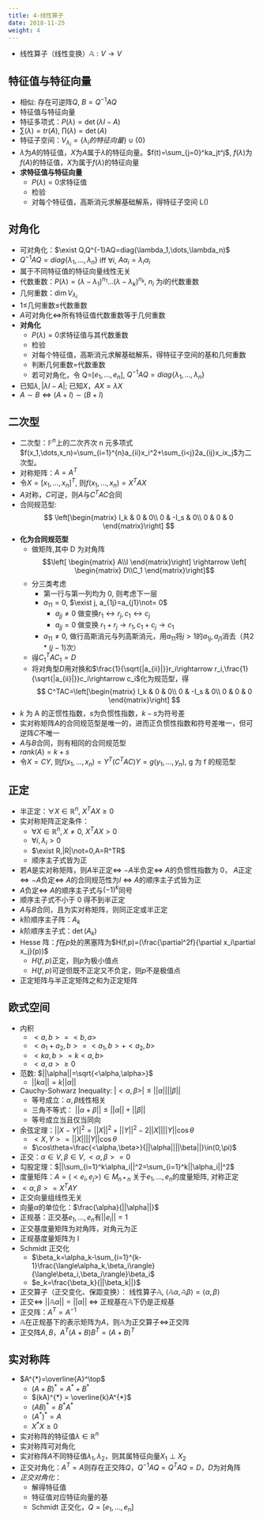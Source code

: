 ```yaml
---
title: 4-线性算子
date: 2018-11-25
weight: 4
---
```


- 线性算子（线性变换）$\mathbb{A}: V\rightarrow V$

## 特征值与特征向量

- 相似: 存在可逆阵$Q$, $B=Q^{-1}AQ$
- 特征值与特征向量
- 特征多项式：$P(\lambda) = \det(\lambda I-A)$
- $\sum(\lambda)=tr(A)$, $\prod(\lambda)=\det(A)$
- 特征子空间：$V_{\lambda_i}=\{\lambda_i的特征向量\}\cup\{0\}$
- $\lambda$为$A$的特征值，$X$为$A$属于$\lambda$的特征向量。$f(t)=\sum_{j=0}^ka_jt^j$, $f(\lambda)$为$f(A)$的特征值，$X$为属于$f(\lambda)$的特征向量
- **求特征值与特征向量**
  - $P(\lambda)=0$求特征值
  - 检验
  - 对每个特征值，高斯消元求解基础解系，得特征子空间 L()

## 对角化

- 可对角化：$\exist Q,Q^{-1}AQ=diag(\lambda_1,\dots,\lambda_n)$
- $Q^{-1}AQ=diag\{\lambda_1,\dots,\lambda_n\}$ iff $\forall i$, $A\alpha_i=\lambda_i\alpha_i$
- 属于不同特征值的特征向量线性无关
- 代数重数：$P(\lambda)=(\lambda-\lambda_1)^{n_1}\dots(\lambda-\lambda_k)^{n_k}$, $n_i$ 为$i$的代数重数
- 几何重数：$\dim{V_{\lambda_i}}$
- $1\leq$几何重数$\leq$代数重数
- $A$可对角化$\iff$所有特征值代数重数等于几何重数
- **对角化**
  - $P(\lambda)=0$求特征值与其代数重数
  - 检验
  - 对每个特征值，高斯消元求解基础解系，得特征子空间的基和几何重数
  - 判断几何重数=代数重数
  - 若可对角化，令 Q=[$e_1,\dots,e_n$], $Q^{-1}AQ=diag\{\lambda_1,\dots,\lambda_n\}$
- 已知$\lambda,|\lambda I-A|$; 已知$X$，$AX=\lambda X$
- $A\sim B\iff (A+I)\sim (B+I)$

## 二次型

- 二次型：$\mathbb{F}^n$上的二次齐次 n 元多项式$f(x_1,\dots,x_n)=\sum_{i=1}^{n}a_{ii}x_i^2+\sum_{i<j}2a_{ij}x_ix_j$为二次型。
- 对称矩阵：$A=A^T$
- 令$X=[x_1,\dots,x_n]^T$, 则$f(x_1,\dots,x_n)=X^TAX$
- $A$对称，$C$可逆，则$A$与$C^TAC$合同
- 合同规范型:
  $$ \left[\begin{matrix} I_k & 0 & 0\\ 0 & -I_s & 0\\ 0 & 0 & 0 \end{matrix}\right] $$
- **化为合同规范型**
  - 做矩阵,其中 D 为对角阵
    $$\left[ \begin{matrix} A\\I \end{matrix}\right] \rightarrow \left[ \begin{matrix} D\\C_1 \end{matrix}\right]$$
  - 分三类考虑
    - 第一行与第一列均为 0, 则考虑下一层
    - $a_{11}=0$, $\exist j, a_{1j}=a_{j1}\not= 0$
      - $a_{jj}\not=0$ 做变换$r_1\leftrightarrow r_j,c_1\leftrightarrow c_j$
      - $a_{jj}=0$ 做变换 $r_1+r_j\rightarrow r_1,c_1+c_j\rightarrow c_1$
    - $a_{11}\not= 0$, 做行高斯消元与列高斯消元，用$a_{11}$将$j>1$的$a_{1j},a_{j1}$消去（共$2*(j-1)$次）
  - 得$C_1^TAC_1=D$
  - 将对角型$D$用对换和$\frac{1}{\sqrt{|a_{ii}|}}r_i\rightarrow r_i,\frac{1}{\sqrt{|a_{ii}|}}c_i\rightarrow c_i$化为规范型，得
    $$ C^TAC=\left[\begin{matrix} I_k & 0 & 0\\ 0 & -I_s & 0\\ 0 & 0 & 0 \end{matrix}\right] $$
- $k$ 为 A 的正惯性指数，$s$为负惯性指数，$k-s$为符号差
- 实对称矩阵$A$的合同规范型是唯一的，进而正负惯性指数和符号差唯一，但可逆阵$C$不唯一
- $A$与$B$合同，则有相同的合同规范型
- $rank(A)=k+s$
- 令$X=CY$, 则$f(x_1,\dots,x_n)=Y^T(C^TAC)Y=g(y_1,\dots,y_n)$, g 为 f 的规范型

## 正定

- 半正定：$\forall X\in\mathbb{R}^n$, $X^TAX\geq 0$
- 实对称矩阵正定条件：
  - $\forall X\in\mathbb{R}^n,X\not=0$, $X^TAX>0$
  - $\forall i,\lambda_i>0$
  - $\exist R,|R|\not=0,A=R^TR$
  - 顺序主子式皆为正
- 若$A$是实对称矩阵，则$A$半正定$\iff$ $-A$半负定$\iff$ $A$的负惯性指数为 0， $A$正定$\iff -A$负定$\iff\ A$的合同规范性为$I$ $\iff$ $A$的顺序主子式皆为正
- $A$负定$\iff$ $A$的顺序主子式与$(-1)^k$同号
- 顺序主子式不小于 0 得不到半正定
- $A$与$B$合同，且为实对称矩阵，则同正定或半正定
- $k$阶顺序主子阵：$A_k$
- $k$阶顺序主子式：$\det(A_k)$
- Hesse 阵：$f$在$p$处的黑塞阵为$H(f,p)=(\frac{\partial^2f}{\partial x_i\partial x_j}(p))$
  - $H(f,p)$正定，则$p$为极小值点
  - $H(f,p)$可逆但既不正定又不负定，则$p$不是极值点
- 正定矩阵与半正定矩阵之和为正定矩阵

## 欧式空间

- 内积
  - $<a,b>=<b,a>$
  - $<a_1+a_2,b>=<a_1,b>+<a_2,b>$
  - $<ka,b>=k<a,b>$
  - $<a,a>\geq0$
- 范数: $||\alpha||=\sqrt{<\alpha,\alpha>}$
  - $||k\alpha||=k||\alpha||$
- Cauchy-Sohwarz Inequality: $|<\alpha, \beta>|\leq||\alpha||||\beta||$
  - 等号成立：$\alpha,\beta$线性相关
  - 三角不等式： $||\alpha+\beta||\leq||\alpha||+||\beta||$
  - 等号成立当且仅当同向
- 余弦定理：$||X-Y||^2=||X||^2+||Y||^2-2||X||||Y||\cos\theta$
  - $<X,Y>=||X||||Y||\cos\theta$
  - $\cos\theta=\frac{<\alpha,\beta>}{||\alpha||||\beta||}\in(0,\pi)$
- 正交：$\alpha\in V,\beta\in V, <\alpha, \beta>=0$
- 勾股定理：$||\sum_{i=1}^k\alpha_i||^2=\sum_{i=1}^k||\alpha_i||^2$
- 度量矩阵：$A=(<e_i, e_j>)\in M_{n*n}$ 关于$e_1,\dots,e_n$的度量矩阵, 对称正定
- $<\alpha, \beta>=X^TAY$
- 正交向量组线性无关
- 向量$\alpha$的单位化：$\frac{\alpha}{||\alpha||}$
- 正规基：正交基$e_1,\dots,e_n$有$||e_i||=1$
- 正交基度量矩阵为对角阵，对角元为正
- 正规基度量矩阵为 I
- Schmidt 正交化
  - $\beta_k=\alpha_k-\sum_{i=1}^{k-1}\frac{\langle\alpha_k,\beta_i\rangle}{\langle\beta_i,\beta_i\rangle}\beta_i$
  - $e_k=\frac{\beta_k}{||\beta_k||}$
- 正交算子（正交变化、保距变换）： 线性算子$\mathbb{A}$, $\langle\mathbb{A}\alpha,\mathbb{A}\beta\rangle=\langle\alpha,\beta\rangle$
- 正交$\iff$ $||\mathbb{A}\alpha||=||\alpha||$ $\iff$ 正规基在$\mathbb{A}$下仍是正规基
- 正交阵：$A^T=A^{-1}$
- $\mathbb{A}$在正规基下的表示矩阵为$A$，则$\mathbb{A}$为正交算子$\iff$正交阵
- 正交阵$A,B$，$A^T(A+B)B^T=(A+B)^T$

## 实对称阵

- $A^{*}=\overline{A}^\top$
  - $(A+B)^{*} = A^{*} + B^{*}$
  - $(kA)^{*} = \overline{k}A^{*}$
  - $(AB)^*=B^*A^*$
  - $(A^*)^* = A$
  - $X^*X\geq0$
- 实对称阵的特征值$\lambda\in\mathbb{R}^n$
- 实对称阵可对角化
- 实对称阵$A$不同特征值$\lambda_1,\lambda_2$，则其属特征向量$X_1\perp X_2$
- 正交对角化：$A^T=A$则存在正交阵$Q$，$Q^{-1}AQ=Q^{T}AQ=D$，$D$为对角阵
- _正交对角化_：
  - 解得特征值
  - 特征值对应特征向量的基
  - Schmidt 正交化，$Q=[e_1,\dots,e_n]$
